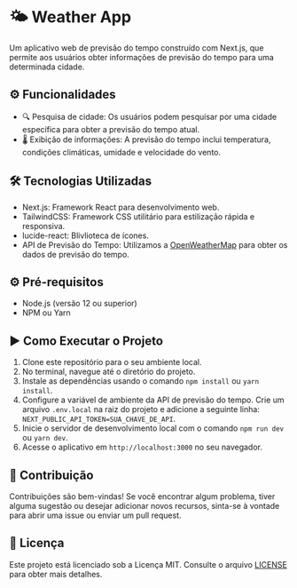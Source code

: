# 🌤️ Weather App

Um aplicativo web de previsão do tempo construído com Next.js, que permite aos usuários obter informações de previsão do tempo para uma determinada cidade.

## ⚙️ Funcionalidades

- 🔍 Pesquisa de cidade: Os usuários podem pesquisar por uma cidade específica para obter a previsão do tempo atual.
- 🌡️ Exibição de informações: A previsão do tempo inclui temperatura, condições climáticas, umidade e velocidade do vento.

## 🛠️ Tecnologias Utilizadas

- Next.js: Framework React para desenvolvimento web.
- TailwindCSS: Framework CSS utilitário para estilização rápida e responsiva.
- lucide-react: Blivlioteca de ícones.
- API de Previsão do Tempo: Utilizamos a [OpenWeatherMap](https://openweathermap.org) para obter os dados de previsão do tempo.

## ⚙️ Pré-requisitos

- Node.js (versão 12 ou superior)
- NPM ou Yarn

## ▶️ Como Executar o Projeto

1. Clone este repositório para o seu ambiente local.
2. No terminal, navegue até o diretório do projeto.
3. Instale as dependências usando o comando `npm install` ou `yarn install`.
4. Configure a variável de ambiente da API de previsão do tempo. Crie um arquivo `.env.local` na raiz do projeto e adicione a seguinte linha: `NEXT_PUBLIC_API_TOKEN=SUA_CHAVE_DE_API`.
5. Inicie o servidor de desenvolvimento local com o comando `npm run dev` ou `yarn dev`.
6. Acesse o aplicativo em `http://localhost:3000` no seu navegador.

## 🤝 Contribuição

Contribuições são bem-vindas! Se você encontrar algum problema, tiver alguma sugestão ou desejar adicionar novos recursos, sinta-se à vontade para abrir uma issue ou enviar um pull request.

## 📄 Licença

Este projeto está licenciado sob a Licença MIT. Consulte o arquivo [LICENSE](LICENSE) para obter mais detalhes.
